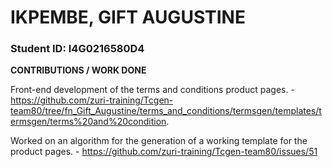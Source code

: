 # IKPEMBE, GIFT AUGUSTINE

### Student ID: I4G0216580D4

**CONTRIBUTIONS / WORK DONE**

Front-end development of the terms and conditions product pages. - https://github.com/zuri-training/Tcgen-team80/tree/fn_Gift_Augustine/terms_and_conditions/termsgen/templates/termsgen/terms%20and%20condition.

Worked on an algorithm for the generation of a working template for the product pages. - https://github.com/zuri-training/Tcgen-team80/issues/51
